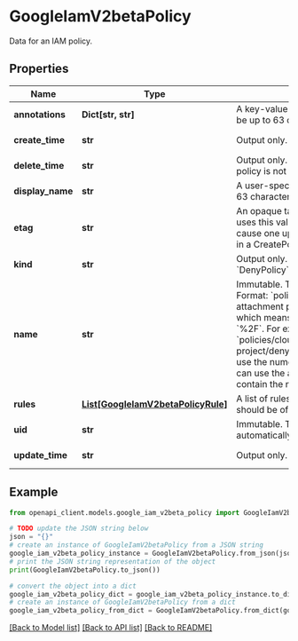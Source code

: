 # GoogleIamV2betaPolicy

Data for an IAM policy.

## Properties

Name | Type | Description | Notes
------------ | ------------- | ------------- | -------------
**annotations** | **Dict[str, str]** | A key-value map to store arbitrary metadata for the &#x60;Policy&#x60;. Keys can be up to 63 characters. Values can be up to 255 characters. | [optional] 
**create_time** | **str** | Output only. The time when the &#x60;Policy&#x60; was created. | [optional] [readonly] 
**delete_time** | **str** | Output only. The time when the &#x60;Policy&#x60; was deleted. Empty if the policy is not deleted. | [optional] [readonly] 
**display_name** | **str** | A user-specified description of the &#x60;Policy&#x60;. This value can be up to 63 characters. | [optional] 
**etag** | **str** | An opaque tag that identifies the current version of the &#x60;Policy&#x60;. IAM uses this value to help manage concurrent updates, so they do not cause one update to be overwritten by another. If this field is present in a CreatePolicyRequest, the value is ignored. | [optional] 
**kind** | **str** | Output only. The kind of the &#x60;Policy&#x60;. Always contains the value &#x60;DenyPolicy&#x60;. | [optional] [readonly] 
**name** | **str** | Immutable. The resource name of the &#x60;Policy&#x60;, which must be unique. Format: &#x60;policies/{attachment_point}/denypolicies/{policy_id}&#x60; The attachment point is identified by its URL-encoded full resource name, which means that the forward-slash character, &#x60;/&#x60;, must be written as &#x60;%2F&#x60;. For example, &#x60;policies/cloudresourcemanager.googleapis.com%2Fprojects%2Fmy-project/denypolicies/my-deny-policy&#x60;. For organizations and folders, use the numeric ID in the full resource name. For projects, requests can use the alphanumeric or the numeric ID. Responses always contain the numeric ID. | [optional] 
**rules** | [**List[GoogleIamV2betaPolicyRule]**](GoogleIamV2betaPolicyRule.md) | A list of rules that specify the behavior of the &#x60;Policy&#x60;. All of the rules should be of the &#x60;kind&#x60; specified in the &#x60;Policy&#x60;. | [optional] 
**uid** | **str** | Immutable. The globally unique ID of the &#x60;Policy&#x60;. Assigned automatically when the &#x60;Policy&#x60; is created. | [optional] 
**update_time** | **str** | Output only. The time when the &#x60;Policy&#x60; was last updated. | [optional] [readonly] 

## Example

```python
from openapi_client.models.google_iam_v2beta_policy import GoogleIamV2betaPolicy

# TODO update the JSON string below
json = "{}"
# create an instance of GoogleIamV2betaPolicy from a JSON string
google_iam_v2beta_policy_instance = GoogleIamV2betaPolicy.from_json(json)
# print the JSON string representation of the object
print(GoogleIamV2betaPolicy.to_json())

# convert the object into a dict
google_iam_v2beta_policy_dict = google_iam_v2beta_policy_instance.to_dict()
# create an instance of GoogleIamV2betaPolicy from a dict
google_iam_v2beta_policy_from_dict = GoogleIamV2betaPolicy.from_dict(google_iam_v2beta_policy_dict)
```
[[Back to Model list]](../README.md#documentation-for-models) [[Back to API list]](../README.md#documentation-for-api-endpoints) [[Back to README]](../README.md)


